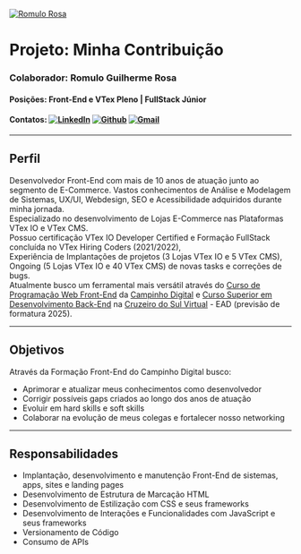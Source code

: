 [![Romulo Rosa](https://i.postimg.cc/htJ82XHM/romulo-2022-foto-curriculum-04.png)](https://postimg.cc/jDbJ5SqJ)
# **Projeto:** Minha Contribuição
### **Colaborador:** Romulo Guilherme Rosa
#### **Posições:** Front-End e VTex Pleno | FullStack Júnior
#### **Contatos:**  [![LinkedIn](https://i.postimg.cc/FKYHnsJx/icon-linkedin.png)](https://www.linkedin.com/in/romulorosadev/)   [![Github](https://i.postimg.cc/vTSDqgZb/icon-github.png)](https://github.com/romulorosadev)   [![Gmail](https://i.postimg.cc/DZsynj6J/icon-gmail.png)](mailto:romulorosadev@gmail.com) 
---

## **Perfil**
Desenvolvedor Front-End com mais de 10 anos de atuação junto ao segmento de E-Commerce.
Vastos conhecimentos de Análise e Modelagem de Sistemas, UX/UI, Webdesign, SEO e Acessibilidade adquiridos durante minha jornada.\
Especializado no desenvolvimento de Lojas E-Commerce nas Plataformas VTex IO e VTex CMS.\
Possuo certificação VTex IO Developer Certified e Formação FullStack concluída no VTex Hiring Coders (2021/2022),\
Experiência de Implantações de projetos (3 Lojas VTex IO e 5 VTex CMS), Ongoing (5 Lojas VTex IO e 40 VTex CMS) de novas tasks e correções de bugs.\
Atualmente busco um ferramental mais versátil através do [Curso de Programação Web Front-End](https://www.campinhodigital.org/programa%C3%A7%C3%A3o-web-front-end) da [Campinho Digital](https://www.campinhodigital.org/) e [Curso Superior em Desenvolvimento Back-End](https://www.cruzeirodosulvirtual.com.br/graduacao/desenvolvimento-back-end/) na [Cruzeiro do Sul Virtual](https://www.cruzeirodosulvirtual.com.br) - EAD (previsão de formatura 2025).

---

## **Objetivos**
Através da Formação Front-End do Campinho Digital busco:
* Aprimorar e atualizar meus conhecimentos como desenvolvedor
* Corrigir possíveis gaps criados ao longo dos anos de atuação
* Evoluir em hard skills e soft skills
* Colaborar na evolução de meus colegas e fortalecer nosso networking

---

## **Responsabilidades**
* Implantação, desenvolvimento e manutenção Front-End de sistemas, apps, sites e landing pages
* Desenvolvimento de Estrutura de Marcação HTML
* Desenvolvimento de Estilização com CSS e seus frameworks
* Desenvolvimento de Interações e Funcionalidades com JavaScript e seus frameworks
* Versionamento de Código
* Consumo de APIs
